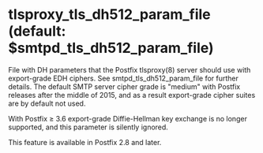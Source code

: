 # tlsproxy_tls_dh512_param_file (default: $smtpd_tls_dh512_param_file)
 File with DH parameters that the Postfix tlsproxy(8) server
should use with export-grade EDH ciphers. See smtpd\_tls\_dh512\_param\_file
for further details. The default SMTP server cipher grade is
"medium" with Postfix releases after the middle of 2015, and as a
result export-grade cipher suites are by default not used. 


 With Postfix ≥ 3.6 export-grade Diffie-Hellman key exchange
is no longer supported, and this parameter is silently ignored. 


 This feature is available in Postfix 2.8 and later. 


